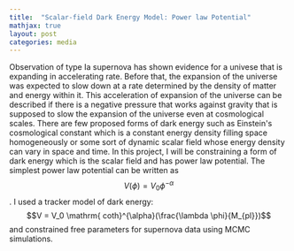 ```yaml
---
title:  "Scalar-field Dark Energy Model: Power law Potential"
mathjax: true
layout: post
categories: media
---
```


Observation of type Ia supernova has shown evidence for a univese that is expanding in accelerating rate. Before that, the expansion of the universe was expected to slow down at a rate determined by the density of matter and energy within it. This acceleration of expansion of the universe can be described if there is a negative pressure that works against gravity that is supposed to slow the expansion of the universe even at cosmological scales. There are few proposed forms of dark energy such as Einstein's cosmological constant which is a constant energy density filling space homogeneously or some sort of dynamic scalar field whose energy density can vary in space and time. In this project, I will be constraining a form of dark energy which is the scalar field and has power law potential. 
The simplest power law potential can be written as $$V(\phi) = V_0 \phi^{-\alpha}$$. I used a tracker model of dark energy: $$V = V_0 \mathrm{ coth}^{\alpha}(\frac{\lambda \phi}{M_{pl}})$$ and constrained free parameters for supernova data using MCMC simulations. 
